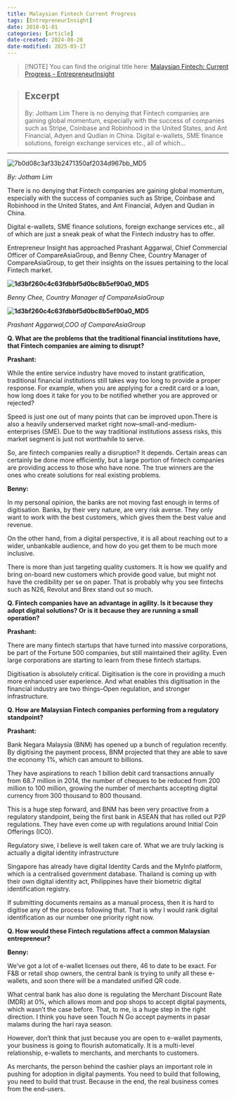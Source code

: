 ```yaml
---
title: Malaysian Fintech Current Progress
tags: [EntrepreneurInsight]
date: 2018-01-01
categories: [article]
date-created: 2024-08-28
date-modified: 2025-03-17
---
```


> [!NOTE] You can find the original title here:
> [Malaysian Fintech: Current Progress - EntrepreneurInsight](https://entrepreneurinsight.com.my/malaysian-fintech-current-progress/)

> ## Excerpt
>
> By: Jotham Lim There is no denying that Fintech companies are gaining global momentum, especially with the success of companies such as Stripe, Coinbase and Robinhood in the United States, and Ant Financial, Adyen and Qudian in China. Digital e-wallets, SME finance solutions, foreign exchange services etc., all of which…

---

![7b0d08c3af33b2471350af2034d967bb_MD5](/media/7b0d08c3af33b2471350af2034d967bb_MD5.jpg)

_By: Jotham Lim_

There is no denying that Fintech companies are gaining global momentum, especially with the success of companies such as Stripe, Coinbase and Robinhood in the United States, and Ant Financial, Adyen and Qudian in China.

Digital e-wallets, SME finance solutions, foreign exchange services etc., all of which are just a sneak peak of what the Fintech industry has to offer.

Entrepreneur Insight has approached Prashant Aggarwal, Chief Commercial Officer of CompareAsiaGroup, and Benny Chee, Country Manager of CompareAsiaGroup, to get their insights on the issues pertaining to the local Fintech market.

**![1d3bf260c4c63fdbbf5d0bc8b5ef90a0_MD5](/media/1d3bf260c4c63fdbbf5d0bc8b5ef90a0_MD5.gif)**

_Benny Chee, Country Manager of CompareAsiaGroup_

**![1d3bf260c4c63fdbbf5d0bc8b5ef90a0_MD5](/media/1d3bf260c4c63fdbbf5d0bc8b5ef90a0_MD5.gif)**

_Prashant Aggarwal,COO of CompareAsiaGroup_

**Q. What are the problems that the traditional financial institutions have, that Fintech companies are aiming to disrupt?**

**Prashant:**

While the entire service industry have moved to instant gratification, traditional financial institutions still takes way too long to provide a proper response. For example, when you are applying for a credit card or a loan, how long does it take for you to be notified whether you are approved or rejected?

Speed is just one out of many points that can be improved upon.There is also a heavily underserved market right now–small-and-medium-enterprises (SME). Due to the way traditional institutions assess risks, this market segment is just not worthwhile to serve.

So, are fintech companies really a disruption? It depends. Certain areas can certainly be done more efficiently, but a large portion of fintech companies are providing access to those who have none. The true winners are the ones who create solutions for real existing problems.

**Benny:**

In my personal opinion, the banks are not moving fast enough in terms of digitisation. Banks, by their very nature, are very risk averse. They only want to work with the best customers, which gives them the best value and revenue.

On the other hand, from a digital perspective, it is all about reaching out to a wider, unbankable audience, and how do you get them to be much more inclusive.

There is more than just targeting quality customers. It is how we qualify and bring on-board new customers which provide good value, but might not have the credibility per se on paper. That is probably why you see fintechs such as N26, Revolut and Brex stand out so much.

**Q. Fintech companies have an advantage in agility. Is it because they adopt digital solutions? Or is it because they are running a small operation?**

**Prashant:**

There are many fintech startups that have turned into massive corporations, be part of the Fortune 500 companies, but still maintained their agility. Even large corporations are starting to learn from these fintech startups.

Digitisation is absolutely critical. Digitisation is the core in providing a much more enhanced user experience. And what enables this digitisation in the financial industry are two things–Open regulation, and stronger infrastructure.

**Q. How are Malaysian Fintech companies performing from a regulatory standpoint?**

**Prashant:**

Bank Negara Malaysia (BNM) has opened up a bunch of regulation recently. By digitising the payment process, BNM projected that they are able to save the economy 1%, which can amount to billions.

They have aspirations to reach 1 billion debit card transactions annually from 68.7 million in 2014, the number of cheques to be reduced from 200 million to 100 million, growing the number of merchants accepting digital currency from 300 thousand to 800 thousand.

This is a huge step forward, and BNM has been very proactive from a regulatory standpoint, being the first bank in ASEAN that has rolled out P2P regulations. They have even come up with regulations around Initial Coin Offerings (ICO).

Regulatory siwe, I believe is well taken care of. What we are truly lacking is actually a digital identity infrastructure

Singapore has already have digital Identity Cards and the MyInfo platform, which is a centralised government database. Thailand is coming up with their own digital identity act, Philippines have their biometric digital identification registry.

If submitting documents remains as a manual process, then it is hard to digitise any of the process following that. That is why I would rank digital identification as our number one priority right now.

**Q. How would these Fintech regulations affect a common Malaysian entrepreneur?**

**Benny:**

We’ve got a lot of e-wallet licenses out there, 46 to date to be exact. For F&B or retail shop owners, the central bank is trying to unify all these e-wallets, and soon there will be a mandated unified QR code.

What central bank has also done is regulating the Merchant Discount Rate (MDR) at 0%, which allows mom and pop shops to accept digital payments, which wasn’t the case before. That, to me, is a huge step in the right direction. I think you have seen Touch N Go accept payments in pasar malams during the hari raya season.

However, don’t think that just because you are open to e-wallet payments, your business is going to flourish automatically. It is a multi-level relationship, e-wallets to merchants, and merchants to customers.

As merchants, the person behind the cashier plays an important role in pushing for adoption in digital payments. You need to build that following, you need to build that trust. Because in the end, the real business comes from the end-users.

